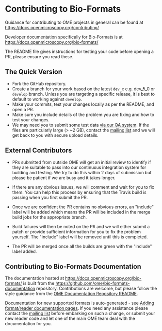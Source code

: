 # Contributing to Bio-Formats

Guidance for contributing to OME projects in general can be found at
https://docs.openmicroscopy.org/contributing/

Developer documentation specifically for Bio-Formats is at
https://docs.openmicroscopy.org/bio-formats/

The README file gives instructions for testing your code before opening a PR,
please ensure you read these.

## The Quick Version

* Fork the GitHub repository.
* Create a branch for your work based on the latest `dev_x` e.g. dev_5_0 or
  `develop` branch. Unless you are targeting a specific release, it is
  best to default to working against `develop`.
* Make your commits, test your changes locally as per the README, and open a
  PR.
* Make sure you include details of the problem you are fixing and how to test
  your changes.
* We may need you to submit some test data
  [via our QA system](http://qa.openmicroscopy.org.uk/qa/upload/). If the
  files are particularly large (> ~2 GB), contact the
  [mailing list](https://www.openmicroscopy.org/support)
  and we will get back to you with secure upload details.

## External Contributors

* PRs submitted from outside OME will get an initial review to identify if
  they are suitable to pass into our continuous integration system for
  building and testing. We try to do this within 2 days of submission but
  please be patient if we are busy and it takes longer.

* If there are any obvious issues, we will comment and wait for you to fix
  them. You can help this process by ensuring that the Travis build is passing
  when you first submit the PR.

* Once we are confident the PR contains no obvious errors, an "include" label
  will be added which means the PR will be included in the merge build jobs
  for the appropriate branch.

* Build failures will then be noted on the PR and we will either submit a
  patch or provide sufficient information for you to fix the problem yourself.
  The "include" label will be removed until this is completed.

* The PR will be merged once all the builds are green with the "include" label
  added.

## Contributing to Bio-Formats Documentation

The documentation hosted at
https://docs.openmicroscopy.org/bio-formats/ is built from the
https://github.com/ome/bio-formats-documentation repository. Contributions are
welcome, but please follow the style guidance from the
[OME Documentation Repository README](https://github.com/openmicroscopy/ome-documentation/blob/develop/README.rst#conventions-used).

Documentation for new supported formats is auto-generated - see
[Adding format/reader documentation pages](https://docs.openmicroscopy.org/latest/bio-formats/developers/format-documentation.html). If you need any assistance please
contact the [mailing list](https://www.openmicroscopy.org/support)
before embarking on such a change, or submit your new reader code and let one
of the main OME team deal with the documentation for you.

